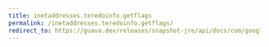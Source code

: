 ```yaml
---
title: inetaddresses.teredoinfo.getflags
permalink: /inetaddresses.teredoinfo.getflags/
redirect_to: https://guava.dev/releases/snapshot-jre/api/docs/com/google/common/net/InetAddresses.TeredoInfo.html#getFlags--
---
```

